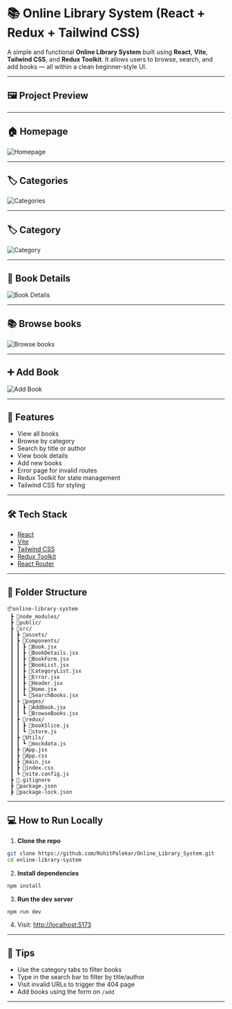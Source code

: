 
# 📚 Online Library System (React + Redux + Tailwind CSS)

A simple and functional **Online Library System** built using **React**, **Vite**, **Tailwind CSS**, and **Redux Toolkit**. It allows users to browse, search, and add books — all within a clean beginner-style UI.

---

## 🖼️ Project Preview

---

## 🏠 Homepage 
![Homepage](images/homepage.png)

---

## 🏷️ Categories 
![Categories](images/category.png)

---

## 🏷️ Category 
![Category](images/categorybooks.png)

---

## 📖 Book Details
![Book Details](images/bookdetails.png)

---

## 📚 Browse books 
![Browse books ](images/browsebooks.png)

---

## ➕ Add Book
![Add Book](images/addbook.png)

---


## 🚀 Features

- View all books
- Browse by category
- Search by title or author
- View book details
- Add new books
- Error page for invalid routes
- Redux Toolkit for state management
- Tailwind CSS for styling

---

## 🛠️ Tech Stack

- [React](https://reactjs.org/)
- [Vite](https://vitejs.dev/)
- [Tailwind CSS](https://tailwindcss.com/)
- [Redux Toolkit](https://redux-toolkit.js.org/)
- [React Router](https://reactrouter.com/)

---

## 📁 Folder Structure

```
📦online-library-system
 ┣ 📂node_modules/
 ┣ 📂public/
 ┣ 📂src/
 ┃ ┣ 📂assets/
 ┃ ┣ 📂Components/
 ┃ ┃ ┣ 📄Book.jsx
 ┃ ┃ ┣ 📄BookDetails.jsx
 ┃ ┃ ┣ 📄BookForm.jsx
 ┃ ┃ ┣ 📄BookList.jsx
 ┃ ┃ ┣ 📄CategoryList.jsx
 ┃ ┃ ┣ 📄Error.jsx
 ┃ ┃ ┣ 📄Header.jsx
 ┃ ┃ ┣ 📄Home.jsx
 ┃ ┃ ┗ 📄SearchBooks.jsx
 ┃ ┣ 📂pages/
 ┃ ┃ ┣ 📄AddBook.jsx
 ┃ ┃ ┗ 📄BrowseBooks.jsx
 ┃ ┣ 📂redux/
 ┃ ┃ ┣ 📄bookSlice.js
 ┃ ┃ ┗ 📄store.js
 ┃ ┣ 📂Utils/
 ┃ ┃ ┗ 📄mockdata.js
 ┃ ┣ 📄App.jsx
 ┃ ┣ 📄App.css
 ┃ ┣ 📄main.jsx
 ┃ ┣ 📄index.css
 ┃ ┗ 📄vite.config.js
 ┣ 📄.gitignore
 ┣ 📄package.json
 ┣ 📄package-lock.json
```

---

## 💻 How to Run Locally

1. **Clone the repo**
```bash
git clone https://github.com/RohitPalekar/Online_Library_System.git
cd online-library-system
```

2. **Install dependencies**
```bash
npm install
```

3. **Run the dev server**
```bash
npm run dev
```

4. Visit: [http://localhost:5173](http://localhost:5173)

---

## 🧠 Tips

- Use the category tabs to filter books
- Type in the search bar to filter by title/author
- Visit invalid URLs to trigger the 404 page
- Add books using the form on `/add`

---
